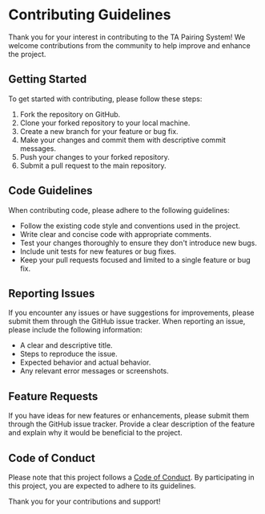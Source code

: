 # Contributing Guidelines

Thank you for your interest in contributing to the TA Pairing System! We welcome contributions from the community to help improve and enhance the project.

## Getting Started

To get started with contributing, please follow these steps:

1. Fork the repository on GitHub.
2. Clone your forked repository to your local machine.
3. Create a new branch for your feature or bug fix.
4. Make your changes and commit them with descriptive commit messages.
5. Push your changes to your forked repository.
6. Submit a pull request to the main repository.

## Code Guidelines

When contributing code, please adhere to the following guidelines:

- Follow the existing code style and conventions used in the project.
- Write clear and concise code with appropriate comments.
- Test your changes thoroughly to ensure they don't introduce new bugs.
- Include unit tests for new features or bug fixes.
- Keep your pull requests focused and limited to a single feature or bug fix.

## Reporting Issues

If you encounter any issues or have suggestions for improvements, please submit them through the GitHub issue tracker. When reporting an issue, please include the following information:

- A clear and descriptive title.
- Steps to reproduce the issue.
- Expected behavior and actual behavior.
- Any relevant error messages or screenshots.

## Feature Requests

If you have ideas for new features or enhancements, please submit them through the GitHub issue tracker. Provide a clear description of the feature and explain why it would be beneficial to the project.

## Code of Conduct

Please note that this project follows a [Code of Conduct](CODE_OF_CONDUCT.md). By participating in this project, you are expected to adhere to its guidelines.

Thank you for your contributions and support!